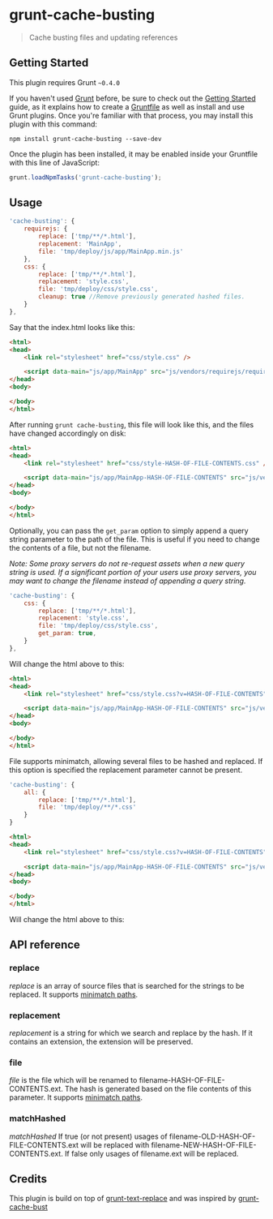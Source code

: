 grunt-cache-busting
===================
> Cache busting files and updating references

## Getting Started
This plugin requires Grunt `~0.4.0`

If you haven't used [Grunt](http://gruntjs.com/) before, be sure to check out the [Getting Started](http://gruntjs.com/getting-started) guide, as it explains how to create a [Gruntfile](http://gruntjs.com/sample-gruntfile) as well as install and use Grunt plugins. Once you're familiar with that process, you may install this plugin with this command:

```shell
npm install grunt-cache-busting --save-dev
```

Once the plugin has been installed, it may be enabled inside your Gruntfile with this line of JavaScript:

```js
grunt.loadNpmTasks('grunt-cache-busting');
```

[grunt]: http://gruntjs.com/
[getting_started]: https://github.com/gruntjs/grunt/wiki/Getting-started#the-gruntfile


## Usage

```javascript
'cache-busting': {
	requirejs: {
		replace: ['tmp/**/*.html'],
		replacement: 'MainApp',
		file: 'tmp/deploy/js/app/MainApp.min.js'
	},
	css: {
		replace: ['tmp/**/*.html'],
		replacement: 'style.css',
		file: 'tmp/deploy/css/style.css',
		cleanup: true //Remove previously generated hashed files.
	}
},
```

Say that the index.html looks like this:

```html
<html>
<head>
	<link rel="stylesheet" href="css/style.css" />

	<script data-main="js/app/MainApp" src="js/vendors/requirejs/require.js"></script>
</head>
<body>

</body>
</html>
```

After running ```grunt cache-busting```, this file will look like this, and the files have changed accordingly on disk:
```html
<html>
<head>
	<link rel="stylesheet" href="css/style-HASH-OF-FILE-CONTENTS.css" />

	<script data-main="js/app/MainApp-HASH-OF-FILE-CONTENTS" src="js/vendors/requirejs/require.js"></script>
</head>
<body>

</body>
</html>
```

Optionally, you can pass the `get_param` option to simply append a query string parameter to the path of the file. This is useful if you need to change the contents of a file, but not the filename.

*Note: Some proxy servers do not re-request assets when a new query string is used. If a significant portion of your users use proxy servers, you may want to change the filename instead of appending a query string.*

```javascript
'cache-busting': {
	css: {
		replace: ['tmp/**/*.html'],
		replacement: 'style.css',
		file: 'tmp/deploy/css/style.css',
		get_param: true,
	}
},
```

Will change the html above to this:
```html
<html>
<head>
	<link rel="stylesheet" href="css/style.css?v=HASH-OF-FILE-CONTENTS" />

	<script data-main="js/app/MainApp-HASH-OF-FILE-CONTENTS" src="js/vendors/requirejs/require.js"></script>
</head>
<body>

</body>
</html>
```

File supports minimatch, allowing several files to be hashed and replaced. If this option is specified the replacement parameter cannot be present.

```javascript
'cache-busting': {
	all: {
		replace: ['tmp/**/*.html'],
		file: 'tmp/deploy/**/*.css'
	}
}
```
```html
<html>
<head>
	<link rel="stylesheet" href="css/style.css?v=HASH-OF-FILE-CONTENTS" />

	<script data-main="js/app/MainApp-HASH-OF-FILE-CONTENTS" src="js/vendors/requirejs/require.js"></script>
</head>
<body>

</body>
</html>
```
Will change the html above to this:


## API reference
### replace
*replace* is an array of source files that is searched for the strings to be replaced.
It supports [minimatch paths](https://github.com/isaacs/minimatch).

### replacement
*replacement* is a string for which we search and replace by the hash. If it contains an extension, the extension will be preserved.

### file
*file* is the file which will be renamed to filename-HASH-OF-FILE-CONTENTS.ext. The hash is generated based on the file
contents of this parameter. It supports [minimatch paths](https://github.com/isaacs/minimatch).

### matchHashed
*matchHashed* If true (or not present) usages of filename-OLD-HASH-OF-FILE-CONTENTS.ext will be replaced with filename-NEW-HASH-OF-FILE-CONTENTS.ext. If false only usages of filename.ext will be replaced.

## Credits
This plugin is build on top of [grunt-text-replace](https://github.com/yoniholmes/grunt-text-replace/) and was inspired by [grunt-cache-bust](https://github.com/hollandben/grunt-cache-bust)
